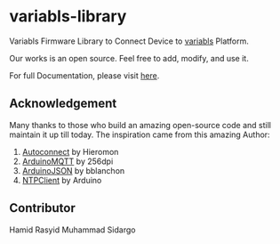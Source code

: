 # variabls-library
Variabls Firmware Library to Connect Device to [variabls](demo.variabls.com) Platform.

Our works is an open source. Feel free to add, modify, and use it.

For full Documentation, please visit [here](https://variabls.gitbook.io/welcome/).

## Acknowledgement
Many thanks to those who build an amazing open-source code and still maintain it up till today. The inspiration came from this amazing Author:
1. [Autoconnect](https://github.com/Hieromon/AutoConnect) by Hieromon
2. [ArduinoMQTT](https://github.com/256dpi/arduino-mqtt) by 256dpi
3. [ArduinoJSON](https://github.com/bblanchon/ArduinoJson) by bblanchon
4. [NTPClient](https://github.com/arduino-libraries/NTPClient) by Arduino





## Contributor
Hamid Rasyid
Muhammad Sidargo
